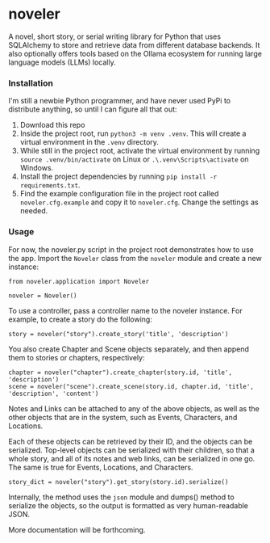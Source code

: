 # noveler
A novel, short story, or serial writing library for Python that uses SQLAlchemy 
to store and retrieve data from different database backends. It also optionally 
offers tools based on the Ollama ecosystem for running large language models 
(LLMs) locally. 

### Installation
I'm still a newbie Python programmer, and have never used PyPi to distribute 
anything, so until I can figure all that out:
1. Download this repo
2. Inside the project root, run `python3 -m venv .venv`. This will create a 
virtual environment in the `.venv` directory.
3. While still in the project root, activate the virtual environment by running 
`source .venv/bin/activate` on Linux or `.\.venv\Scripts\activate` on Windows.
4. Install the project dependencies by running 
`pip install -r requirements.txt`.
5. Find the example configuration file in the project root called 
`noveler.cfg.example` and copy it to `noveler.cfg`. Change the settings as
needed.

### Usage
For now, the noveler.py script in the project root demonstrates how to use the
app. Import the `Noveler` class from the `noveler` module and create a new 
instance:

    from noveler.application import Noveler

    noveler = Noveler()

To use a controller, pass a controller name to the noveler instance. For 
example, to create a story do the following:

    story = noveler("story").create_story('title', 'description')

You also create Chapter and Scene objects separately, and then append them to
stories or chapters, respectively:

    chapter = noveler("chapter").create_chapter(story.id, 'title', 'description')
    scene = noveler("scene").create_scene(story.id, chapter.id, 'title', 'description', 'content')

Notes and Links can be attached to any of the above objects, as well as the 
other objects that are in the system, such as Events, Characters, and Locations.

Each of these objects can be retrieved by their ID, and the objects can be 
serialized. Top-level objects can be serialized with their children, so that a 
whole story, and all of its notes and web links, can be serialized in one go. 
The same is true for Events, Locations, and Characters.

    story_dict = noveler("story").get_story(story.id).serialize()

Internally, the method uses the `json` module and dumps() method to 
serialize the objects, so the output is formatted as very human-readable JSON.

More documentation will be forthcoming.